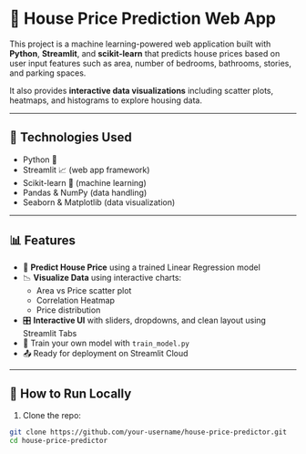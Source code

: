 # 🏡 House Price Prediction Web App

This project is a machine learning-powered web application built with **Python**, **Streamlit**, and **scikit-learn** that predicts house prices based on user input features such as area, number of bedrooms, bathrooms, stories, and parking spaces.

It also provides **interactive data visualizations** including scatter plots, heatmaps, and histograms to explore housing data.

---

## 🔧 Technologies Used

- Python 🐍
- Streamlit 📈 (web app framework)
- Scikit-learn 🤖 (machine learning)
- Pandas & NumPy (data handling)
- Seaborn & Matplotlib (data visualization)

---

## 📊 Features

- 🔮 **Predict House Price** using a trained Linear Regression model
- 📉 **Visualize Data** using interactive charts:
  - Area vs Price scatter plot
  - Correlation Heatmap
  - Price distribution
- 🎛️ **Interactive UI** with sliders, dropdowns, and clean layout using Streamlit Tabs
- 💾 Train your own model with `train_model.py`
- 📤 Ready for deployment on Streamlit Cloud

---

## 🚀 How to Run Locally

1. Clone the repo:

```bash
git clone https://github.com/your-username/house-price-predictor.git
cd house-price-predictor
